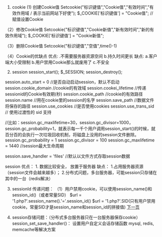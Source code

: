 
1. cookie
  (1) 创建Cookie值
  Setcookie("标识键值","Cookie值","有效时间","有效作用域 / 表示当前网站下好使");
  $_COOKIE['标识键值'] = "Cookie值"; //  赋值设置Cookie
 
  （2）修改Cookie值
  Setcookie("标识键值","Cookie新值","新有效时间","新的有效作用域");
  $_COOKIE['标识键值'] = "Cookie新值";
 
  （3）删除Cookie值
  Setcookie("标识键值","空值",time()-1)
 
  （4）Cookie的优缺点
  优点: .不需要服务器资源空间 b.持久时间更长
  缺点: a.客户端大小受限制 b.用户禁用Cookie那么就废用了 c.不安全
 
2. session
  session_start();
  $_SESSION;
  session_destroy();
 
  session.auto_start = 0 //是否自动启动session，默认不启动
  session.cookie_domain    //cookie的有效域
  session.cookei_lifetime  //传递sessionid的Cookie有效期(秒)
  session.cookie_path     //cookie的有效路径
  session.name            //用在cookie里的session的名字
  session.save_path       //数据文件将保存的路径
  session.use_cookies     //是否使用cookies
  session.use_trans_sid   // 使用过渡性的 sid 支持
 
  //比如：session.gc_maxlifetime=30，session.gc_divisor=1000，session.gc_probability=1，就表示每一千个用户调用session_start()的时候，就百分百的会执行一次垃圾回收机制，将磁盘上没用的session文件删除。
  session.gc_probability = 1
  session.gc_divisor = 100
  session.gc_maxlifetime = 1440  //session最大生命周期
 
  session.save_handler = 'files' //默认以文件方式存取session数据
 
  session
  优点： 1. 数据比较安全， 放置于服务器
  缺点： 1.占用服务器资源（session文件会越来越多）；
         2.分布式问题，多台服务器，可能session只存储在其中的一台（redis解决）
 
 
3. sessionId 传递问题：
  （1）用户禁用cookie，可以使用session_name()和session_id()（或者常量SID）
       $url = '1.php?'.session_name().'='.session_id()
       $url = '1.php?'.SID(只有用户禁用cookie，常量SID才是session_name和session_id的拼接值)
       <a href="<?php echo $url; ?>">下一页</a>
 
4. session存储问题：（分布式多台服务器只在一台服务器保存cookie）
       session_set_save_handler()： 设置用户自定义会话存储函数
       mysql, redis, memcache等解决方案
